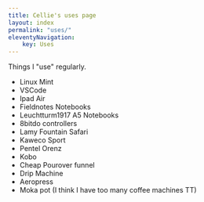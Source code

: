 ```yaml
---
title: Cellie's uses page
layout: index
permalink: "uses/"
eleventyNavigation:
    key: Uses
---
```


Things I "use" regularly.

+ Linux Mint
+ VSCode
+ Ipad Air
+ Fieldnotes Notebooks
+ Leuchtturm1917 A5 Notebooks
+ 8bitdo controllers
+ Lamy Fountain Safari
+ Kaweco Sport
+ Pentel Orenz
+ Kobo
+ Cheap Pourover funnel
+ Drip Machine
+ Aeropress
+ Moka pot (I think I have too many coffee machines TT)

